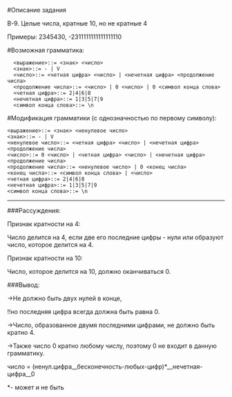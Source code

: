#Описание задания

  В-9.
  Целые числа, кратные 10, но не кратные 4
  
  Примеры: 2345430, -2311111111111111110


#Возможная грамматика:
  
      <выражение>::= <знак> <число>
      <знак>::= - | V
      <число>::= <четная цифра> <число> | <нечетная цифра> <продолжение числа>
      <продолжение числа>::= <число> | 0 <число> | 0 <символ конца слова>
      <четная цифра>::= 2|4|6|8
      <нечетная цифра>::= 1|3|5|7|9
      <символ конца слова>::= \n




#Модификация грамматики (c однозначностью по первому символу):
  
    <выражение>::= <знак> <ненулевое число>
    <знак>::= - | V
    <ненулевое число>::= <четная цифра> <число> | <нечетная цифра> <продолжение числа>
    <число>::= 0 <число> | <четная цифра> <число> | <нечетная цифра> <продолжение числа>
    <продолжение числа>::= <ненулевое число> | 0 <конец числа>
    <конец числа>::= <символ конца слова> | <число>
    <четная цифра>::= 2|4|6|8
    <нечетная цифра>::= 1|3|5|7|9
    <символ конца слова>::= \n

_______________________________________________________________________________________
###Рассуждения:

Признак кратности на 4:

  Число делится на 4, если две его последние цифры - нули или образуют число, которое делится на 4.

Признак кратности на 10:

  Число, которое делится на 10, должно оканчиваться 0.


  ###Вывод:
  
  ->Не должно быть двух нулей в конце,
    
   !!но последняя цифра всегда должна быть равна 0.
  
  ->Число, образованное двумя последними цифрами, не должно быть кратно 4.
  
  ->Также число 0 кратно любому числу, поэтому 0 не входит в данную грамматику.

число = (ненул.цифра__бесконечность-любых-цифр)*__нечетная-цифра__0

*- может и не быть
